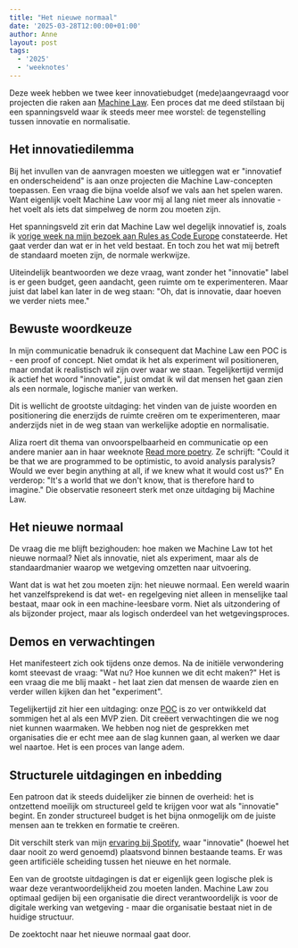 ```yaml
---
title: "Het nieuwe normaal"
date: '2025-03-28T12:00:00+01:00'
author: Anne
layout: post
tags:
  - '2025'
  - 'weeknotes'
---
```


Deze week hebben we twee keer innovatiebudget (mede)aangevraagd voor projecten die raken
aan [Machine Law](/2025/01/25/machine-law.html). Een proces dat me deed stilstaan bij een spanningsveld waar ik steeds
meer mee worstel: de tegenstelling tussen innovatie en normalisatie.

## Het innovatiedilemma

Bij het invullen van de aanvragen moesten we uitleggen wat er "innovatief en onderscheidend" is aan onze projecten die
Machine Law-concepten toepassen. Een vraag die bijna voelde alsof we vals aan het spelen waren. Want eigenlijk voelt
Machine Law voor mij al lang niet meer als innovatie - het voelt als iets dat simpelweg de norm zou moeten zijn.

Het spanningsveld zit erin dat Machine Law wel degelijk innovatief is, zoals
ik [vorige week na mijn bezoek aan Rules as Code Europe](/2025/03/21/rules-as-code-europe.html) constateerde. Het gaat
verder dan wat er in het veld bestaat. En toch zou het wat mij betreft de standaard moeten zijn, de normale werkwijze.

Uiteindelijk beantwoorden we deze vraag, want zonder het "innovatie" label is er geen budget, geen aandacht, geen ruimte
om te experimenteren. Maar juist dat label kan later in de weg staan: "Oh, dat is innovatie, daar hoeven we verder niets
mee."

## Bewuste woordkeuze

In mijn communicatie benadruk ik consequent dat Machine Law een POC is - een proof of concept. Niet omdat ik het als
experiment wil positioneren, maar omdat ik realistisch wil zijn over waar we staan. Tegelijkertijd vermijd ik actief het
woord "innovatie", juist omdat ik wil dat mensen het gaan zien als een normale, logische manier van werken.

Dit is wellicht de grootste uitdaging: het vinden van de juiste woorden en positionering die enerzijds de ruimte creëren
om te experimenteren, maar anderzijds niet in de weg staan van werkelijke adoptie en normalisatie.

Aliza roert dit thema van onvoorspelbaarheid en communicatie op een andere manier aan in haar
weeknote [Read more poetry](https://tekofsky.nl/2025/03/28/read-more-poetry/). Ze schrijft: "Could it be that we are
programmed to be optimistic, to avoid analysis paralysis? Would we ever begin anything at all, if we knew what it would
cost us?" En verderop: "It's a world that we don't know, that is therefore hard to imagine." Die observatie resoneert
sterk met onze uitdaging bij Machine Law.

## Het nieuwe normaal

De vraag die me blijft bezighouden: hoe maken we Machine Law tot het nieuwe normaal? Niet als innovatie, niet als
experiment, maar als de standaardmanier waarop we wetgeving omzetten naar uitvoering.

Want dat is wat het zou moeten zijn: het nieuwe normaal. Een wereld waarin het vanzelfsprekend is dat wet- en
regelgeving niet alleen in menselijke taal bestaat, maar ook in een machine-leesbare vorm. Niet als uitzondering of als
bijzonder project, maar als logisch onderdeel van het wetgevingsproces.

## Demos en verwachtingen

Het manifesteert zich ook tijdens onze demos. Na de initiële verwondering komt steevast de vraag: "Wat nu? Hoe kunnen we
dit echt maken?" Het is een vraag die me blij maakt - het laat zien dat mensen de waarde zien en verder willen kijken
dan het "experiment".

Tegelijkertijd zit hier een uitdaging: onze [POC](https://github.com/MinBZK/poc-machine-law) is zo ver ontwikkeld dat
sommigen het al als een MVP zien. Dit creëert verwachtingen die we nog niet kunnen waarmaken. We hebben nog niet de
gesprekken met organisaties die er echt mee aan de slag kunnen gaan, al werken we daar wel naartoe. Het is een proces
van lange adem.

## Structurele uitdagingen en inbedding

Een patroon dat ik steeds duidelijker zie binnen de overheid: het is ontzettend moeilijk om structureel geld te krijgen
voor wat als "innovatie" begint. En zonder structureel budget is het bijna onmogelijk om de juiste mensen aan te trekken
en formatie te creëren.

Dit verschilt sterk van mijn [ervaring bij Spotify](/2023/08/03/gov.html), waar "innovatie" (hoewel het daar nooit zo
werd genoemd) plaatsvond binnen bestaande teams. Er was geen artificiële scheiding tussen het nieuwe en het normale.

Een van de grootste uitdagingen is dat er eigenlijk geen logische plek is waar deze verantwoordelijkheid zou moeten
landen. Machine Law zou optimaal gedijen bij een organisatie die direct verantwoordelijk is voor de digitale werking van
wetgeving - maar die organisatie bestaat niet in de huidige structuur.

De zoektocht naar het nieuwe normaal gaat door.